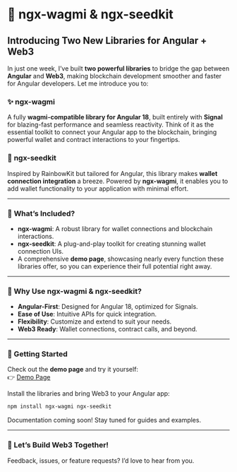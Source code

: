# 🚀 ngx-wagmi & ngx-seedkit

## Introducing Two New Libraries for Angular + Web3

In just one week, I’ve built **two powerful libraries** to bridge the gap between **Angular** and **Web3**, making blockchain development smoother and faster for Angular developers. Let me introduce you to:

### ✨ **ngx-wagmi**

A fully **wagmi-compatible library for Angular 18**, built entirely with **Signal** for blazing-fast performance and seamless reactivity. Think of it as the essential toolkit to connect your Angular app to the blockchain, bringing powerful wallet and contract interactions to your fingertips.

### 🌈 **ngx-seedkit**

Inspired by RainbowKit but tailored for Angular, this library makes **wallet connection integration** a breeze. Powered by **ngx-wagmi**, it enables you to add wallet functionality to your application with minimal effort.

---

### 🎯 **What’s Included?**

- **ngx-wagmi**: A robust library for wallet connections and blockchain interactions.
- **ngx-seedkit**: A plug-and-play toolkit for creating stunning wallet connection UIs.
- A comprehensive **demo page**, showcasing nearly every function these libraries offer, so you can experience their full potential right away.

---

### 🌟 Why Use ngx-wagmi & ngx-seedkit?

- **Angular-First**: Designed for Angular 18, optimized for Signals.
- **Ease of Use**: Intuitive APIs for quick integration.
- **Flexibility**: Customize and extend to suit your needs.
- **Web3 Ready**: Wallet connections, contract calls, and beyond.

---

### 🚀 Getting Started

Check out the **demo page** and try it yourself:  
👉 [Demo Page](#)

Install the libraries and bring Web3 to your Angular app:

```bash
npm install ngx-wagmi ngx-seedkit
```

Documentation coming soon! Stay tuned for guides and examples.

---

### 🎉 Let’s Build Web3 Together!

Feedback, issues, or feature requests? I’d love to hear from you.

